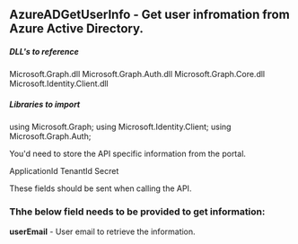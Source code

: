 ## AzureADGetUserInfo - Get user infromation from Azure Active Directory.

##### DLL's to reference
Microsoft.Graph.dll
Microsoft.Graph.Auth.dll
Microsoft.Graph.Core.dll
Microsoft.Identity.Client.dll

##### Libraries to import
using Microsoft.Graph;
using Microsoft.Identity.Client;
using Microsoft.Graph.Auth;

You'd need to store the API specific information from the portal.

ApplicationId
TenantId
Secret

These fields should be sent when calling the API.

### Thhe below field needs to be provided to get information:
**userEmail**			  - User email to retrieve the information.
